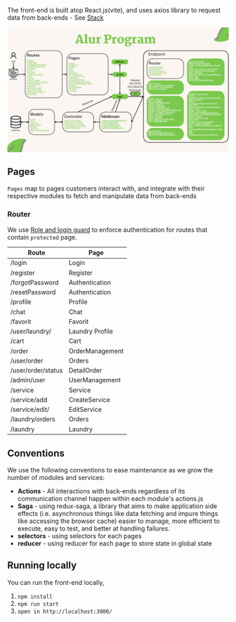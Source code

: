 The front-end is built atop React.js(vite), and uses axios library to request data from back-ends - See [Stack](../README.md#Stack)

![Program Flow](../media/programFlow.png)

## Pages

`Pages` map to pages customers interact with, and integrate with their respective modules to fetch and manipulate data from back-ends

### Router

We use [Role and login guard](https://github.com/ahmadaliff/EasyWash-FinalProject/blob/main/client/src/components/ClientRoutes/index.jsx) to enforce authentication for routes that contain `protected` page.

| Route              | Page            |
| ------------------ | --------------- |
| /login             | Login           |
| /register          | Register        |
| /forgotPassword    | Authentication  |
| /resetPassword     | Authentication  |
| /profile           | Profile         |
| /chat              | Chat            |
| /favorit           | Favorit         |
| /user/laundry/     | Laundry Profile |
| /cart              | Cart            |
| /order             | OrderManagement |
| /user/order        | Orders          |
| /user/order/status | DetailOrder     |
| /admin/user        | UserManagement  |
| /service           | Service         |
| /service/add       | CreateService   |
| /service/edit/     | EditService     |
| /laundry/orders    | Orders          |
| /laundry           | Laundry         |

## Conventions

We use the following conventions to ease maintenance as we grow the number of modules and services:

- **Actions** - All interactions with back-ends regardless of its communication channel happen within each module's actions.js
- **Saga** - using redux-saga, a library that aims to make application side effects (i.e. asynchronous things like data fetching and impure things like accessing the browser cache) easier to manage, more efficient to execute, easy to test, and better at handling failures.
- **selectors** - using selectors for each pages
- **reducer** - using reducer for each page to store state in global state

## Running locally

You can run the front-end locally,

1. `npm install`
2. `npm run start`
3. `open in http://localhost:3000/`
